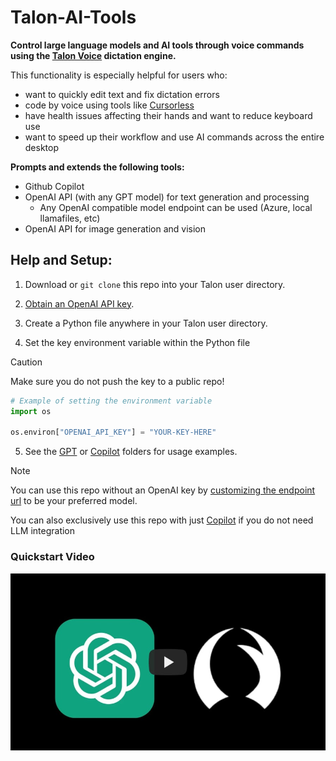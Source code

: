 # Talon-AI-Tools

**Control large language models and AI tools through voice commands using the [Talon Voice](https://talon.wiki) dictation engine.**   

This functionality is especially helpful for users who:

- want to quickly edit text and fix dictation errors
- code by voice using tools like [Cursorless](https://www.cursorless.org/)
- have health issues affecting their hands and want to reduce keyboard use
- want to speed up their workflow and use AI commands across the entire desktop

**Prompts and extends the following tools:**

- Github Copilot
- OpenAI API (with any GPT model) for text generation and processing
  - Any OpenAI compatible model endpoint can be used (Azure, local llamafiles, etc)
- OpenAI API for image generation and vision

## Help and Setup:

1. Download or `git clone` this repo into your Talon user directory.
1. [Obtain an OpenAI API key](https://platform.openai.com/signup).

1. Create a Python file anywhere in your Talon user directory.
1. Set the key environment variable within the Python file

> [!CAUTION]
> Make sure you do not push the key to a public repo!

```python
# Example of setting the environment variable
import os

os.environ["OPENAI_API_KEY"] = "YOUR-KEY-HERE"
```

5. See the [GPT](./GPT/readme.md) or [Copilot](./copilot/README.md) folders for usage examples.

> [!NOTE]
> You can use this repo without an OpenAI key by [customizing the endpoint url](./GPT/readme.md#configuration) to be your preferred model.
>
> You can also exclusively use this repo with just [Copilot](./copilot/README.md) if you do not need LLM integration

### Quickstart Video

[![Talon-AI-Tools Quickstart](docs/video_thumbnail.jpg)](https://www.youtube.com/watch?v=FctiTs6D2tM "Talon-AI-Tools Quickstart")
